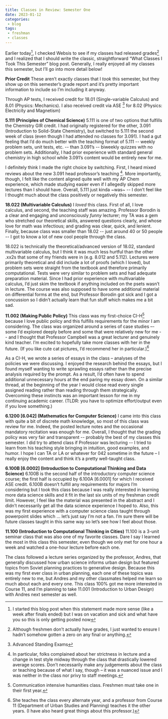 ```yaml
---
title: Classes in Review: Semester One
date: 2023-01-12
categories:
 - blog
tags:
 - freshman
 - classes
---
```


Earlier today[^1], I checked Websis to see if my classes had released grades[^2] and I realized that I should write the classic, straightforward “What Classes I Took This Semester” blog post. Generally, I really enjoyed all my classes this semester, but I’ll go into more detail below!

**Prior Credit**
These aren’t exactly classes that I *took* this semester, but they show up on this semester’s grade report and it’s pretty important information to include so I’m including it anyway.

Through AP tests, I received credit for 18.01 (Single-variable Calculus) and 8.01 (Physics: Mechanics). I also received credit via ASE [^3] for 8.02 (Physics: Electricity and Magnetism)

**5.111 (Principles of Chemical Science)**
5.111 is one of two options that fulfills the Chemistry GIR credit. I had originally registered for the other, 3.091 (Introduction to Solid-State Chemistry), but switched to 5.111 the second week of class (even though I had attended no classes for 3.091). I had a gut feeling that I’d do much better with the teaching format of 5.111 -- weekly problem sets, unit tests, etc. -- than 3.091’s -- biweekly quizzes with no problem sets. Additionally, I had prior experience with standard general chemistry in high school while 3.091’s content would be entirely new for me. 

I definitely think I made the right choice by switching. First, I heard mixed reviews about the new 3.091 head professor’s teaching [^4]. More importantly, though, I felt like the content aligned quite well with my AP Chem experience, which made studying easier even if I allegedly skipped more lectures than I should have. Overall, 5.111 just kinda ~was~ -- I don’t feel like I thought much about the class positively or negatively this semester.

**18.022 (Multivariable Calculus)**
I *loved* this class. First of all, I love calculus, and second, the teaching staff was amazing. Professor Borodin is a clear and engaging and unconsciously *funny* lecturer; my TA was a gem who stretched our theoretical skills, answered questions clearly, and whose love for math was infectious; and grading was clear, quick, and lenient. Finally, because class was smaller than 18.02 -- just around 40 or 50 people -- I got to know a lot of new cool people through the class.

18.022 is technically the theoretical/advanced version of 18.02, standard multivariable calculus, but I think it was much less hurtful than the other .xx2s that some of my friends were in (e.g. 8.012 and 5.112). Lectures were primarily theoretical and did include a lot of proofs (which I loved), but problem sets were straight from the textbook and therefore primarily computational. Tests were very similar to problem sets and had adequate preparation material. Since I had prior experience with multivariable calculus, I’d just skim the textbook if anything included on the psets wasn’t in lecture. The course was also supposed to have some additional material on differential forms at the end, but Professor Borodin got sick and I got a concussion so I didn’t actually learn that fun stuff which makes me a bit sad. 

**11.002 (Making Public Policy)**
This class was my first-choice CI-H[^5] because I love public policy and this fulfills requirements for the minor I am considering. The class was organized around a series of case studies –- some I’d explored deeply before and some that were relatively new for me -- and I thought that Professor Campbell was a great lecturer and genuinely kind teacher. I’m excited to hopefully take more classes with her in the future. (If you like cute cat pictures, I’d recommend her in particular.)[^6]

As a CI-H, we wrote a series of essays in the class – analyses of the policies we were discussing. I enjoyed the research behind the essays, but I found myself wanting to write sprawling essays rather than the precise analysis required by the prompt. As a result, I’d often have to spend additional unnecessary hours at the end paring my essay down. On a similar thread, at the beginning of the year I would close read every single assigned reading rather than reading through them strategically. Overcoming these instincts was an important lesson for me in my continuing academic career. (TLDR: you have to optimize effort/output even if you love something.)

**6.1200 [6.042] (Mathematics for Computer Science)**
I came into this class with quite a bit of discrete math knowledge, so most of this class was review for me. Indeed, the posted lecture notes and the occasional mandatory recitation was enough for me. Overall, I thought that the grading policy was very fair and transparent -- probably the best of my classes this semester. I did try to attend class if Professor was lecturing -- I tried to learn from his teaching style bringing in intuition, good examples, and humor. I hope I can TA or LA or whatever for 042 sometime in the future – I really enjoy the content and think it’s a pretty well-taught class.

**6.100B [6.0002] (Introduction to Computational Thinking and Data Science)**
6.100B is the second half of the introductory computer science course; the first half is occupied by 6.100A [6.0001] for which I received ASE credit. 6.100B doesn’t fulfill any requirements for majors I’m considering but I took this class because I was really interested in learning more data science skills and it fit in the last six units of my freshman credit limit. However, I feel like the material was presented in the abstract and I didn’t necessarily get all the data science experience I hoped to. Also, this was my first experience with a computer science class taught through powerpoint slides which … let’s just say I’m not a fan. I’m sure there will be future classes taught in this same way so let’s see how I feel about those.

**11.100 (Introduction to Computational Thinking in Cities)**
11.100 is a 3-unit seminar class that was also one of my favorite classes. Dare I say I learned the most in this class this semester, even though we only met for one hour a week and watched a one-hour lecture before each one. 

The class followed a lecture series organized by the professor, Andres, that generally discussed how urban science informs urban design but featured topics from Soviet planning practices to generative design. Because this was my first ever class in urban planning, each one of these topics was entirely new to me, but Andres and my other classmates helped me learn so much about each and every one. This class 100% got me more interested in Course 11, and I’m planning to take 11.001 (Introduction to Urban Design) with Andres next semester as well.


[^1]: I started this blog post when this statement made more sense (like a week after finals ended) but I was on vacation and sick and what have you so this is only getting posted now
[^2]:Although freshmen don’t actually have grades, I just wanted to ensure I hadn’t somehow gotten a zero on any final or anything.
[^3]: Advanced Standing Exams
[^4]: In particular, folks complained about her strictness in lecture and a change in test style midway through the class that drastically lowered average scores. Don’t necessarily make any judgements about the class or teaching because of what I say, though – it was a nuanced issue and I was neither in the class nor privy to staff meetings.
[^5]: Communication intensive humanities class. Freshmen must take one in their first year.
[^6]: She teaches the class every alternate year, and a professor from Course 11 (Department of Urban Studies and Planning) teaches it the other years. (I have also heard great things about this professor.)

